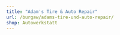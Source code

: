 ```yaml
---
title: "Adam's Tire & Auto Repair"
url: /burgaw/adams-tire-und-auto-repair/
shop: Autowerkstatt
---
```

